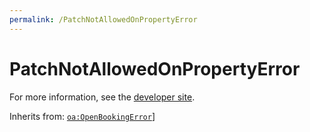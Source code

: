 ```yaml
---
permalink: /PatchNotAllowedOnPropertyError
---
```


# PatchNotAllowedOnPropertyError


For more information, see the [developer site](https://developer.openactive.io/data-model/types/patchnotallowedonpropertyerror).

Inherits from: [`oa:OpenBookingError`](https://openactive.io/OpenBookingError)]
